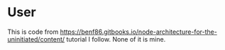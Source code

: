 # User

This is code from https://benf86.gitbooks.io/node-architecture-for-the-uninitiated/content/ tutorial I follow. None of it is mine.
